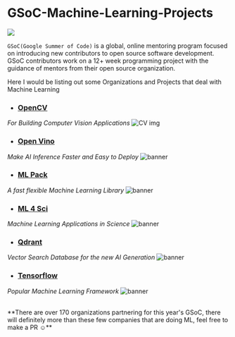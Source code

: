 # GSoC-Machine-Learning-Projects
![](https://summerofcode.withgoogle.com/assets/media/logo-sun.svg)

`GSoC(Google Summer of Code)` is a global, online mentoring program focused on introducing new contributors to open source software development. GSoC contributors work on a 12+ week programming project with the guidance of mentors from their open source organization.

Here I would be listing out some Organizations and Projects that deal with Machine Learning 


- ### [OpenCV](https://summerofcode.withgoogle.com/programs/2023/organizations/opencv)
*For Building Computer Vision Applications*
![CV img](https://summerofcode.withgoogle.com/media/org/opencv/fmh9fnybaz97kodm-360.png)



- ### [Open Vino](https://summerofcode.withgoogle.com/programs/2023/organizations/openvino-toolkit)
*Make AI Inference Faster and Easy to Deploy*
![banner](https://summerofcode.withgoogle.com/media/org/openvino-toolkit/ivzvok335ujezk2z-360.png)



- ### [ML Pack](https://summerofcode.withgoogle.com/programs/2023/organizations/mlpack)
*A fast flexible Machine Learning Library* 
![banner](https://summerofcode.withgoogle.com/media/org/mlpack/gs9xn22l8vefyvhh-360.png)



- ### [ML 4 Sci](https://summerofcode.withgoogle.com/programs/2023/organizations/machine-learning-for-science-ml4sci)
*Machine Learning Applications in Science* 
![banner](https://summerofcode.withgoogle.com/media/org/machine-learning-for-science-ml4sci/rs5cxhuyh9dpwekt-360.png)



- ### [Qdrant](https://summerofcode.withgoogle.com/programs/2023/organizations/qdrant)
*Vector Search Database for the new AI Generation*
![banner](https://summerofcode.withgoogle.com/media/org/qdrant/73jgnlygoyu6ibia-360.png)





- ### [Tensorflow](https://summerofcode.withgoogle.com/programs/2023/organizations/tensorflow-d1)
*Popular Machine Learning Framework*
![banner](https://summerofcode.withgoogle.com/media/org/tensorflow-d1/0sqdbtssij0tfcwy-360.png)


<br>
**There are over 170 organizations partnering for this year's GSoC, there will definitely more than these few companies that are doing ML, feel free to make a PR ☺️**

